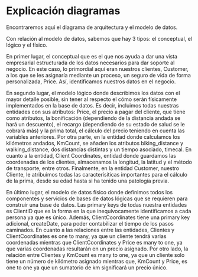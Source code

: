 # Explicación diagramas


Encontraremos aquí el diagrama de arquitectura y el modelo de datos.


Con relación al modelo de datos, sabemos que hay 3 tipos: el conceptual, el lógico y el físico.

En primer lugar, el conceptual que es el que nos ayuda a dar una vista empresarial estructurada de los datos necesarios para dar soporte al negocio.
En este caso, lo primordial aquí eran nuestros clientes, Customer, a los que se les asignaría mediante un proceso, un seguro de vida de forma personalizada, Price. Así, identificamos nuestros datos en el negocio.

En segundo lugar, el modelo lógico donde describimos los datos con el mayor detalle posible, sin tener al respecto el cómo serán físicamente implementados en la base de datos.
Es decir, incluimos todas nuestras entidades con sus atributos: Price, el precio a pagar del cliente, que tiene como atributos, la bonificación (dependiendo de la distancia andada se hará un descuento), el recargo (dependiendo de su estado de salud se le cobrará más) y la prima total, el cálculo del precio teniendo en cuenta las variables anteriores.
Por otra parte, en la entidad donde calculamos los kilómetros andados, KmCount, se añaden los atributos biking_distance y walking_distance, dos distancias distintas y un tiempo asociado, timecal. En cuanto a la entidad, Client Coordinates, entidad donde guardamos las coordenadas de los clientes, almacenamos la longitud, la latitud y el método de transporte, entre otros.  Finalmente, en la entidad Customer, nuestro Cliente, le atribuimos todas las caracterísiticas importantes para el cálculo de la prima, desde su edad hasta si ha tenido una patología previa.

En último lugar, el modelo de datos físico donde definimos todos los componentes y servicios de bases de datos lógicas que se requieren para construir una base de datos. Las primary keys de todas nuestra entidades es ClientID que es la forma en la que inequívocamente identificamos a cada persona ya que es único. Además, ClientCoordinates tiene una primary key adicional, createDate, para poder contabilizar el tiempo de los pasos caminados. En cuanto a las relaciones entre las entidades, Clientes y ClientCoordinates es one to many, ya que un cliente tendrá varias coordenadas mientras que ClientCoordinates y Price es many to one, ya que varias coordenadas resultarán en un precio asignado. Por otro lado, la relación entre Clientes y KmCount es many to one, ya que un cliente solo tiene un número de kilómetro asignado mientras que, KmCount y Price, es one to one ya que un sumatorio de km significará un precio único.
